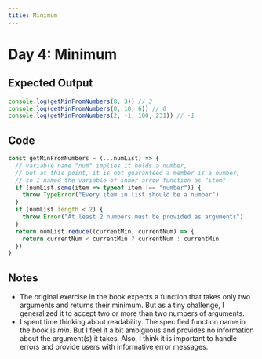 ```yaml
---
title: Minimum
---
```


# Day 4: Minimum

## Expected Output

```js
console.log(getMinFromNumbers(8, 3)) // 3
console.log(getMinFromNumbers(0, 10, 6)) // 0
console.log(getMinFromNumbers(2, -1, 100, 231)) // -1
```

## Code

```js
const getMinFromNumbers = (...numList) => {
  // variable name "num" implies it holds a number,
  // but at this point, it is not guaranteed a member is a number,
  // so I named the variable of inner arrow function as "item"
  if (numList.some(item => typeof item !== "number")) {
    throw TypeError("Every item in list should be a number")
  }
  if (numList.length < 2) {
    throw Error("At least 2 numbers must be provided as arguments")
  }
  return numList.reduce((currentMin, currentNum) => {
    return currentNum < currentMin ? currentNum : currentMin
  })
}
```

## Notes

- The original exercise in the book expects a function that takes only two arguments and returns their minimum. But as a tiny challenge, I generalized it to accept two or more than two numbers of arguments.
- I spent time thinking about readability. The specified function name in the book is *min*. But I feel it a bit ambiguous and provides no information about the argument(s) it takes. Also, I think it is important to handle errors and provide users with informative error messages.
